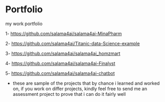 # Portfolio
my work portfolio

1- https://github.com/salama4ai/salama4ai-MinaPharm

2- https://github.com/salama4ai/Titanic-data-Science-example

3- https://github.com/salama4ai/salama4ai_homzmart

4- https://github.com/salama4ai/salama4ai-Finalyst

5- https://github.com/salama4ai/salama4ai-chatbot

- these are sample of the projects that by chance i learned and worked on, if you work on differ projects, kindly feel free to send me an assessment project to prove that i can do it fairly well



